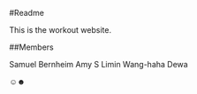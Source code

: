#Readme

This is the workout website.

##Members

Samuel Bernheim
Amy S
Limin Wang-haha
Dewa

☺☻




